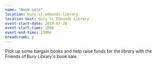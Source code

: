 ```yaml
---
name: "Book sale"
location: bury-st-edmunds-library
location-text: Bury St Edmunds Library
event-start-date: 2019-07-20
event-start-time: 1000
event-end-time: 1300e
breadcrumb: y
---
```


Pick up some bargain books and help raise funds for the library with the Friends of Bury Library's book sale.
